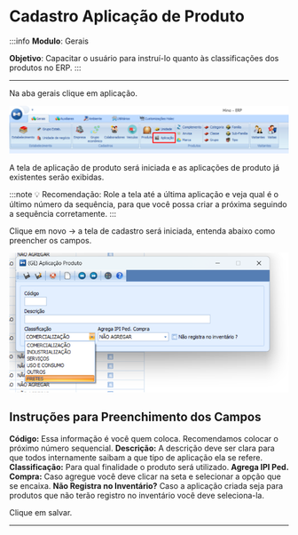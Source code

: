 # Cadastro Aplicação de Produto

:::info
**Modulo**: Gerais

**Objetivo**: Capacitar o usuário para instruí-lo quanto às classificações dos produtos no ERP.
:::

---

Na aba gerais clique em aplicação.

![criando-aplicacao-de-produto](./img/criando-aplicacao-de-produto/criando-aplicacao-de-produto.png)

A tela de aplicação de produto será iniciada e as aplicações de produto já existentes serão exibidas. 

:::note
💡 Recomendação: Role a tela até a última aplicação e veja qual é o último número da sequência, para que você possa criar a próxima seguindo a sequência corretamente.
:::

Clique em novo → a tela de cadastro será iniciada, entenda abaixo como preencher os campos.

![criando-aplicacao-de-produto-1](./img/criando-aplicacao-de-produto/criando-aplicacao-de-produto-1.png)

## Instruções para Preenchimento dos Campos

**Código:** Essa informação é você quem coloca. Recomendamos colocar o próximo número sequencial. 
**Descrição:** A descrição deve ser clara para que todos internamente saibam a que tipo de aplicação ela se refere. 
**Classificação:** Para qual finalidade o produto será utilizado.
**Agrega IPI Ped. Compra:** Caso agregue você deve clicar na seta e selecionar a opção que se encaixa.
**Não Registra no Inventário?** Caso a aplicação criada seja para produtos que não terão registro no inventário você deve seleciona-la.

Clique em salvar.

---